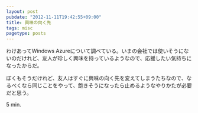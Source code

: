 ```yaml
---
layout: post
pubdate: "2012-11-11T19:42:55+09:00"
title: 興味の向く先
tags: misc
pagetype: posts
---
```

わけあってWindows Azureについて調べている。いまの会社では使いそうにないのだけれど、友人が珍しく興味を持っているようなので、応援したい気持ちになったからだ。

ぼくもそうだけれど、友人はすぐに興味の向く先を変えてしまうたちなので、なるべくなら同じことをやって、飽きそうになったら止めるようなやりかたが必要だと思う。

5 min.
